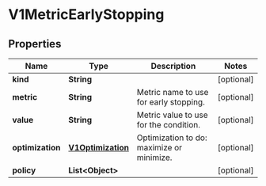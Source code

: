
# V1MetricEarlyStopping

## Properties
Name | Type | Description | Notes
------------ | ------------- | ------------- | -------------
**kind** | **String** |  |  [optional]
**metric** | **String** | Metric name to use for early stopping. |  [optional]
**value** | **String** | Metric value to use for the condition. |  [optional]
**optimization** | [**V1Optimization**](V1Optimization.md) | Optimization to do: maximize or minimize. |  [optional]
**policy** | **List&lt;Object&gt;** |  |  [optional]



